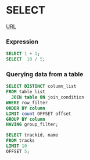 # SELECT

[URL](https://www.sqlitetutorial.net/sqlite-select)

### Expression

```sql
SELECT 1 + 1;
SELECT  10 / 5;
```

### Querying data from a table

```sql
SELECT DISTINCT column_list
FROM table_list
  JOIN table ON join_condition
WHERE row_filter
ORDER BY column
LIMIT count OFFSET offset
GROUP BY column
HAVING group_filter;
```

```sql
SELECT trackid, name
FROM tracks
LIMIT 10
OFFSET 5;
```
